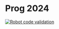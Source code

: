 # Prog 2024

[![Robot code validation](https://github.com/Evolution2626/PROG-2024/actions/workflows/main.yml/badge.svg)](https://github.com/Evolution2626/PROG-2024/actions/workflows/main.yml)
